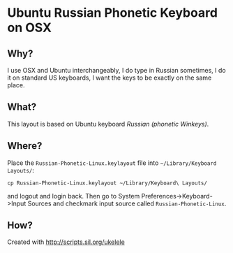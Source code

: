 Ubuntu Russian Phonetic Keyboard on OSX
===========

Why?  
----

I use OSX and Ubuntu interchangeably, I do type in Russian sometimes, I do it on standard US keyboards, I want the keys to be exactly on the same place.

What?
-----

This layout is based on Ubuntu keyboard *Russian (phonetic Winkeys)*.

Where?
------

Place the `Russian-Phonetic-Linux.keylayout` file into `~/Library/Keyboard Layouts/`:

```
cp Russian-Phonetic-Linux.keylayout ~/Library/Keyboard\ Layouts/
```

and logout and login back.  Then go to System Preferences->Keyboard->Input Sources
and checkmark input source called `Russian-Phonetic-Linux`.

How?
----

Created with http://scripts.sil.org/ukelele
